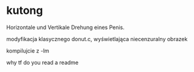# kutong
Horizontale und Vertikale Drehung eines Penis.

modyfikacja klasycznego donut.c, wyświetlająca niecenzuralny obrazek

kompilujcie z -lm

why tf do you read a readme
